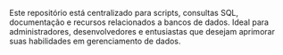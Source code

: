 Este repositório está centralizado para scripts, consultas SQL, documentação e recursos relacionados a bancos de dados. Ideal para administradores, desenvolvedores e entusiastas que desejam aprimorar suas habilidades em gerenciamento de dados.

